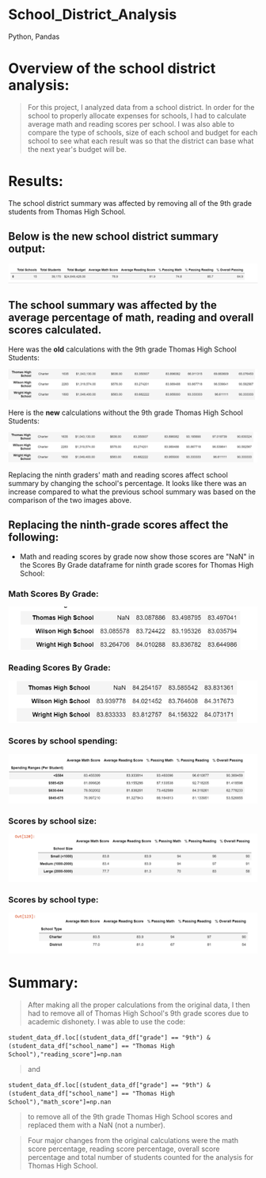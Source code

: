 # School_District_Analysis
Python, Pandas

# Overview of the school district analysis: 
>For this project, I analyzed data from a school district. In order for the school to properly allocate expenses for schools, I had to calculate average math and reading scores per school. I was also able to compare the type of schools, size of each school and budget for each school to see what each result was so that the district can base what the next year's budget will be.
# Results: 
The school district summary was affected by removing all of the 9th grade students from Thomas High School. 

## Below is the new school district summary output:

![District_Summary.png](District_Summary.png)

## The school summary was affected by the average percentage of math, reading and overall scores calculated.

Here was the **old** calculations with the 9th grade Thomas High School Students:

![Old_School_Summary_With_9th.png](Old_School_Summary_With_9th.png)

Here is the **new** calculations without the 9th grade Thomas High School Students:

![New_School_Summary_Without_9th.png](New_School_Summary_Without_9th.png)

Replacing the ninth graders' math and reading scores affect school summary by changing the school's percentage. It looks like there was an increase compared to what the previous school summary was based on the comparison of the two images above.

## Replacing the ninth-grade scores affect the following:

- Math and reading scores by grade now show those scores are "NaN" in the Scores By Grade dataframe for ninth grade scores for Thomas High School:

### Math Scores By Grade:

![New_Math_Scores_By_Grade.png](New_Math_Scores_By_Grade.png)

### Reading Scores By Grade:

![New_Reading_Scores_By_Grade.png](New_Reading_Scores_By_Grade.png)

### Scores by school spending:

![Scores_By_School_Spending.png](Scores_By_School_Spending.png)

### Scores by school size:

![Scores_By_School_Size.png](Scores_By_School_Size.png)

### Scores by school type:

![Scores_By_School_Type.png](Scores_By_School_Type.png)

# Summary: 
>After making all the proper calculations from the original data, I then had to remove all of Thomas High School's 9th grade scores due to academic dishonety. I was able to use the code:

```student_data_df.loc[(student_data_df["grade"] == "9th") & (student_data_df["school_name"] == "Thomas High School"),"reading_score"]=np.nan```

>and

```student_data_df.loc[(student_data_df["grade"] == "9th") & (student_data_df["school_name"] == "Thomas High School"),"math_score"]=np.nan```

>to remove all of the 9th grade Thomas High School scores and replaced them with a NaN (not a number).

>Four major changes from the original calculations were the math score percentage, reading score percentage, overall score percentage and total number of students counted for the analysis for Thomas High School.

